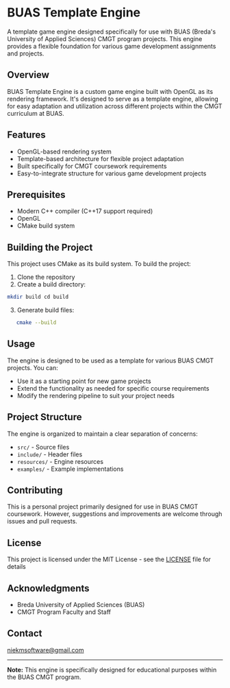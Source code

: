 # BUAS Template Engine

A template game engine designed specifically for use with BUAS (Breda's University of Applied Sciences) CMGT program projects. This engine provides a flexible foundation for various game development assignments and projects.

## Overview

BUAS Template Engine is a custom game engine built with OpenGL as its rendering framework. It's designed to serve as a template engine, allowing for easy adaptation and utilization across different projects within the CMGT curriculum at BUAS.

## Features

- OpenGL-based rendering system
- Template-based architecture for flexible project adaptation
- Built specifically for CMGT coursework requirements
- Easy-to-integrate structure for various game development projects

## Prerequisites

- Modern C++ compiler (C++17 support required)
- OpenGL
- CMake build system

## Building the Project

This project uses CMake as its build system. To build the project:

1. Clone the repository
2. Create a build directory: 
```bash
mkdir build cd build
```
3. Generate build files: 
```bash
   cmake --build
```

## Usage

The engine is designed to be used as a template for various BUAS CMGT projects. You can:
- Use it as a starting point for new game projects
- Extend the functionality as needed for specific course requirements
- Modify the rendering pipeline to suit your project needs

## Project Structure

The engine is organized to maintain a clear separation of concerns:
- `src/` - Source files
- `include/` - Header files
- `resources/` - Engine resources
- `examples/` - Example implementations

## Contributing

This is a personal project primarily designed for use in BUAS CMGT coursework. However, suggestions and improvements are welcome through issues and pull requests.

## License

This project is licensed under the MIT License - see the [LICENSE](LICENSE) file for details

## Acknowledgments

- Breda University of Applied Sciences (BUAS)
- CMGT Program Faculty and Staff

## Contact

niekmsoftware@gmail.com

---

**Note:** This engine is specifically designed for educational purposes within the BUAS CMGT program.
